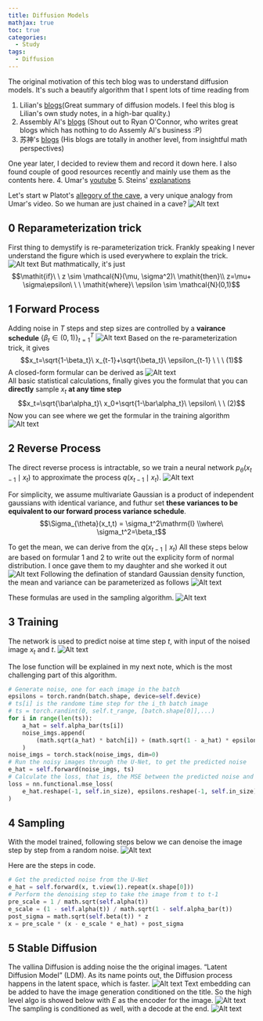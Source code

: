 ```yaml
---
title: Diffusion Models 
mathjax: true
toc: true
categories:
  - Study
tags:
  - Diffusion
---
```


The original motivation of this tech blog was to understand diffusion models.
It's such a beautify algorithm that I spent lots of time reading from 
1. Lilian's [blogs](https://lilianweng.github.io/posts/2021-07-11-diffusion-models)(Great summary of diffusion models. I feel this blog is Lilian's own study notes, in a high-bar quality.) 
2. Assembly AI's [blogs](https://www.assemblyai.com/blog/diffusion-models-for-machine-learning-introduction/) (Shout out to Ryan O'Connor, who writes great blogs which has nothing to do Assemly AI's business :P)
3. 苏神's [blogs](https://spaces.ac.cn/archives/9119) (His blogs are totally in another level, from insightful math perspectives)

One year later, I decided to review them and record it down here. I also found couple of good resources recently and mainly use them as the contents here.
4. Umar's [youtube](https://www.youtube.com/watch?v=I1sPXkm2NH4)
5. Steins' [explanations](https://codoraven.com/blog/ai/diffusion-model-clearly-explained/)

Let's start w Platot's [allegory of the cave](https://en.wikipedia.org/wiki/Allegory_of_the_cave), a very unique analogy from Umar's video. So we human are just chained in a cave?
![Alt text](/code23/assets/images/2024/24-05-22-Diffusion_files/plato.png) 

## 0 Reparameterization trick
First thing to demystify is re-parameterization trick. Frankly speaking I never understand the figure which is used everywhere to explain the trick. 
![Alt text](/code23/assets/images/2024/24-05-22-Diffusion_files/reparam.png) 
But mathmatically, it's just 
$$\mathit{if}\ \ z \sim \mathcal{N}(\mu, \sigma^2)\ \mathit{then}\\ z=\mu+ \sigma\epsilon\ \ \ \mathit{where}\ \epsilon \sim \mathcal{N}(0,1)$$

## 1 Forward Process
Adding noise in $T$ steps and step sizes are controlled by a **vairance schedule** $\{\beta_t\in(0,1)\}^T_{t=1}$
![Alt text](/code23/assets/images/2024/24-05-22-Diffusion_files/forward.jpg) 
Based on the re-parameterization trick, it gives 
$$x_t=\sqrt{1-\beta_t}\ x_{t-1}+\sqrt{\beta_t}\ \epsilon_{t-1} \ \ \ (1)$$
A closed-form formular can be derived as 
![Alt text](/code23/assets/images/2024/24-05-22-Diffusion_files/closedform.jpg)  
All basic statistical calculations, finally gives you the formulat that you can **directly** sample $x_t$ **at any time step**
$$x_t=\sqrt{\bar\alpha_t}\ x_0+\sqrt{1-\bar\alpha_t}\ \epsilon\ \ \ (2)$$
Now you can see where we get the formular in the training algorithm
![Alt text](/code23/assets/images/2024/24-05-22-Diffusion_files/trainalgo.jpg)

## 2 Reverse Process
The direct reverse process is intractable, so we train a neural network $p_{\theta}(x_{t-1}\mid x_t)$ to approximate the process $q(x_{t-1}\mid{x_t})$. 
![Alt text](/code23/assets/images/2024/24-05-22-Diffusion_files/reverse.jpg)

For simplicity, we assume multivariate Gaussian is a product of independent gaussians with identical variance, and futhur set **these variances to be equivalent to our forward process variance schedule**.$$\Sigma_{\theta}(x_t,t) = \sigma_t^2\mathrm{I} \\where\ \sigma_t^2=\beta_t$$  

To get the mean, we can derive from the $q(x_{t-1}\mid x_t)$
All these steps below are based on formular 1 and 2 to write out the explicity form of normal distribution. I once gave them to my daughter and she worked it out 
![Alt text](/code23/assets/images/2024/24-05-22-Diffusion_files/mean1.png)
Following the defination of standard Gaussian density function, the mean and variance can be parameterized as follows
![Alt text](/code23/assets/images/2024/24-05-22-Diffusion_files/mean2.png)

These formulas are used in the sampling algorithm.
![Alt text](/code23/assets/images/2024/24-05-22-Diffusion_files/samplealgo.jpg)

## 3 Training 
The network is used to predict noise at time step $t$, with input of the noised image $x_t$ and $t$. 
![Alt text](/code23/assets/images/2024/24-05-22-Diffusion_files/traindiag.jpg)

The lose function will be explained in my next note, which is the most challenging part of this algorithm.
```python
# Generate noise, one for each image in the batch
epsilons = torch.randn(batch.shape, device=self.device)
# ts[i] is the randome time step for the i_th batch image
# ts = torch.randint(0, self.t_range, [batch.shape[0]],...) 
for i in range(len(ts)):
    a_hat = self.alpha_bar(ts[i])
    noise_imgs.append(
        (math.sqrt(a_hat) * batch[i]) + (math.sqrt(1 - a_hat) * epsilons[i])
    )
noise_imgs = torch.stack(noise_imgs, dim=0)
# Run the noisy images through the U-Net, to get the predicted noise
e_hat = self.forward(noise_imgs, ts)
# Calculate the loss, that is, the MSE between the predicted noise and the actual noise
loss = nn.functional.mse_loss(
    e_hat.reshape(-1, self.in_size), epsilons.reshape(-1, self.in_size)
)
```
## 4 Sampling
With the model trained, following steps below we can denoise the image step by step from a random noise.
![Alt text](/code23/assets/images/2024/24-05-22-Diffusion_files/samplediag.jpg)

Here are the steps in code.
```python
# Get the predicted noise from the U-Net
e_hat = self.forward(x, t.view(1).repeat(x.shape[0]))
# Perform the denoising step to take the image from t to t-1
pre_scale = 1 / math.sqrt(self.alpha(t))
e_scale = (1 - self.alpha(t)) / math.sqrt(1 - self.alpha_bar(t))
post_sigma = math.sqrt(self.beta(t)) * z
x = pre_scale * (x - e_scale * e_hat) + post_sigma
```

## 5 Stable Diffusion
The vallina Diffusion is adding noise the the original images. “Latent Diffusion Model” (LDM). As its name points out, the Diffusion process happens in the latent space, which is faster.
![Alt text](/code23/assets/images/2024/24-05-22-Diffusion_files/stablediffusion.jpg)
Text embedding can be added to have the image generation conditioned on the title. So the high level algo is showed below with $E$ as the encoder for the image.
![Alt text](/code23/assets/images/2024/24-05-22-Diffusion_files/ldmalgo.jpg)
The sampling is conditioned as well, with a decode at the end. 
![Alt text](/code23/assets/images/2024/24-05-22-Diffusion_files/overview.jpg)